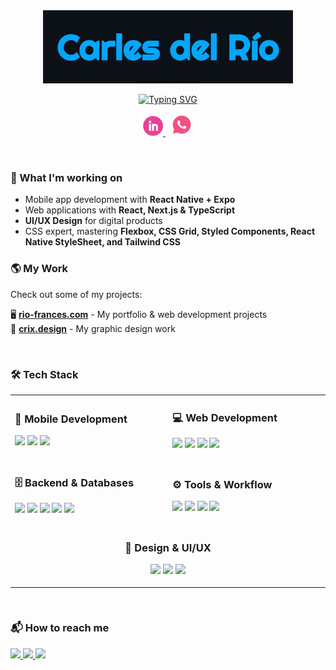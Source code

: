 <div align="center">
    <img src="https://github.com/Carles11/Carles11/blob/main/name-as-image_no-credits.jpg" alt="Name as Image">
</div>

<p align="center">
<a href="https://git.io/typing-svg"><img src="https://readme-typing-svg.demolab.com?font=Fira+Code&pause=1000&color=F76644&center=true&vCenter=true&width=435&lines=Web+and+mobile+Frontend+developer;Experienced+UI+%2F+UX+designer;TypeScript++%2F+JavaScript;5%2B+years+of+experience" alt="Typing SVG" /></a>
</p>


<!-- Social icons section -->
<p align="center">
  <a href="https://www.linkedin.com/in/carlos-del-rio-frances/">
    <img width="32px" alt="LinkedIn" title="LinkedIn" src="https://github.com/Carles11/Carles11/blob/main/linkedin.png"/>
  </a>
  &nbsp;<!-- Correct spacing without text -->
  <a href="https://wa.me/491782871785">
    <img width="36px" alt="WhatsApp" title="WhatsApp" src="https://github.com/Carles11/Carles11/blob/main/whatsapp_pink_white.png"/>
  </a>
</p>




<br/>

### 🚀 What I'm working on  
- Mobile app development with **React Native + Expo**  
- Web applications with **React, Next.js & TypeScript**  
- **UI/UX Design** for digital products
- CSS expert, mastering **Flexbox, CSS Grid, Styled Components, React Native StyleSheet, and Tailwind CSS**

### 🌎 My Work  
Check out some of my projects:  

🖥️ [**rio-frances.com**](https://www.rio-frances.com) - My portfolio & web development projects  
🎨 [**crix.design**](https://www.crix.design) - My graphic design work  

&#8287;&#8287;&#8287;&#8287;&#8287;
<br/>

### 🛠️ Tech Stack
<div align="left">
<table align="center">
  <tr>
    <td align="top" width="300">
      <h3>📱 Mobile Development</h3>
      <p>
        <img src="https://img.shields.io/badge/-React%20Native-61DAFB?logo=react&logoColor=white&style=for-the-badge" />
        <img src="https://img.shields.io/badge/-Expo-000020?logo=expo&logoColor=white&style=for-the-badge" />
        <img src="https://img.shields.io/badge/-EAS-000000?logo=expo&logoColor=white&style=for-the-badge" />
      </p>
    </td>
    <td align="top" width="300">
      <h3>💻 Web Development</h3>
      <p>
        <img src="https://img.shields.io/badge/-React-61DAFB?logo=react&logoColor=white&style=for-the-badge" />
        <img src="https://img.shields.io/badge/-Next.js-000000?logo=next.js&logoColor=white&style=for-the-badge" />
        <img src="https://img.shields.io/badge/-TypeScript-3178C6?logo=typescript&logoColor=white&style=for-the-badge" />
        <img src="https://img.shields.io/badge/-Tailwind_CSS-06B6D4?logo=tailwindcss&logoColor=white&style=for-the-badge" />
<!--         <img src="https://img.shields.io/badge/-Styled%20Components-DB7093?logo=styled-components&logoColor=white&style=for-the-badge" /> -->
      </p>
    </td>
  </tr>
  <tr>
    <td align="top" width="300">
      <h3>🗄️ Backend & Databases</h3>
      <p>
        <img src="https://img.shields.io/badge/-Supabase-3ECF8E?logo=supabase&logoColor=white&style=for-the-badge" />
        <img src="https://img.shields.io/badge/-Node.js-339933?logo=node.js&logoColor=white&style=for-the-badge" />
        <img src="https://img.shields.io/badge/-Express.js-000000?logo=express&logoColor=white&style=for-the-badge" />
        <img src="https://img.shields.io/badge/-MongoDB-47A248?logo=mongodb&logoColor=white&style=for-the-badge" />
        <img src="https://img.shields.io/badge/-MySQL-4479A1?logo=mysql&logoColor=white&style=for-the-badge" />
      </p>
    </td>
    <td align="top" width="300">
      <h3>⚙️ Tools & Workflow</h3>
      <p>
        <img src="https://img.shields.io/badge/-Git-F05032?logo=git&logoColor=white&style=for-the-badge" />
        <img src="https://img.shields.io/badge/-Jira-0052CC?logo=jira&logoColor=white&style=for-the-badge" />
        <img src="https://img.shields.io/badge/-Confluence-172B4D?logo=confluence&logoColor=white&style=for-the-badge" />
        <img src="https://img.shields.io/badge/-Docker-2496ED?logo=docker&logoColor=white&style=for-the-badge" />
      </p>
    </td>
  </tr>
  <tr>
    <td align="center" colspan="2">
      <h3>🎨 Design & UI/UX</h3>
      <p>
        <img src="https://img.shields.io/badge/-Figma-F24E1E?logo=figma&logoColor=white&style=for-the-badge" />
        <img src="https://img.shields.io/badge/-Photoshop-31A8FF?logo=adobe-photoshop&logoColor=white&style=for-the-badge" />
        <img src="https://img.shields.io/badge/-InDesign-FF3366?logo=adobe-indesign&logoColor=white&style=for-the-badge" />
      </p>
    </td>
  </tr>
</table>
</div>
&#8287;&#8287;&#8287;&#8287;&#8287;
<br/>

### 📬 How to reach me  

<p align="left">
  <a href="mailto:carles@crix.design">
    <img src="https://img.shields.io/badge/-Email-EA4335?logo=gmail&logoColor=white&style=for-the-badge" />
  </a>
  <a href="https://www.linkedin.com/in/carlos-del-rio-frances/">
    <img src="https://img.shields.io/badge/-LinkedIn-0077B5?logo=linkedin&logoColor=white&style=for-the-badge" />
  </a>
  <a href="https://wa.me/491782871785">
    <img src="https://img.shields.io/badge/-WhatsApp-25D366?logo=whatsapp&logoColor=white&style=for-the-badge" />
  </a>
</p>


